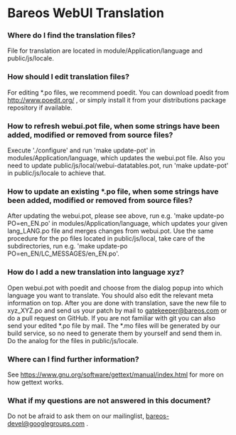 Bareos WebUI Translation
========================

### Where do I find the translation files?

File for translation are located in module/Application/language and public/js/locale.

### How should I edit translation files?

For editing *.po files, we recommend poedit. You can download poedit from http://www.poedit.org/ ,
or simply install it from your distributions package repository if available.

### How to refresh webui.pot file, when some strings have been added, modified or removed from source files?

Execute './configure' and run 'make update-pot' in modules/Application/language, which updates the webui.pot file.
Also you need to update public/js/local/webui-datatables.pot, run 'make update-pot' in
public/js/locale to achieve that.

### How to update an existing *.po file, when some strings have been added, modified or removed from source files?

After updating the webui.pot, please see above, run e.g. 'make update-po PO=en_EN.po' in modules/Application/language, which updates your given lang_LANG.po file and merges changes from webui.pot. Use the same procedure for the po files located in public/js/local, take care of the subdirectories, run e.g. 'make update-po PO=en_EN/LC_MESSAGES/en_EN.po'.

### How do I add a new translation into language xyz?

Open webui.pot with poedit and choose from the dialog popup into which language you want to translate. You should also edit the relevant meta information on top. After you are done with translation, save the new file to xyz_XYZ.po and send us your patch by mail to gatekeeper@bareos.com or do a pull request on GitHub. If you are not familiar with git you can also send your edited *.po file by mail. The *.mo files will be generated by our build service, so no need to generate them by yourself and send them in. Do the analog for the files in public/js/locale.

### Where can I find further information?

See https://www.gnu.org/software/gettext/manual/index.html for more on how gettext works.

### What if my questions are not answered in this document?

Do not be afraid to ask them on our mailinglist, bareos-devel@googlegroups.com .
